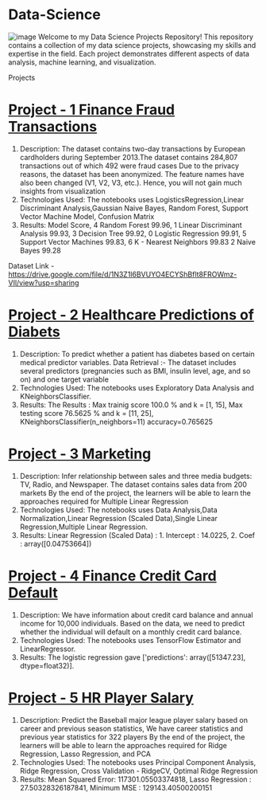 # Data-Science


![image](https://github.com/mukeshkumarsoni4/Data-Science/assets/91667434/eb4cf092-7780-45f6-a919-e5fc05701bf8)
Welcome to my Data Science Projects Repository! This repository contains a collection of my data science projects, showcasing my skills and expertise in the field. Each project demonstrates different aspects of data analysis, machine learning, and visualization.

Projects
# [Project - 1 Finance Fraud Transactions ](https://github.com/mukeshkumarsoni4/Advanced-Machine-Learning-.git)
1. Description: The dataset contains two-day transactions by European cardholders during September 2013.The dataset contains 284,807 transactions out of which 492 were fraud cases
Due to the privacy reasons, the dataset has been anonymized. The feature names have also been changed (V1, V2, V3, etc.). Hence, you will not gain much insights from visualization
2. Technologies Used:  The notebooks uses LogisticsRegression,Linear Discriminant Analysis,Gaussian Naive Bayes, Random Forest, Support Vector Machine Model, Confusion Matrix
3. Results: Model	Score, 4	Random Forest	99.96, 1	Linear Discriminant Analysis	99.93, 3	Decision Tree	99.92, 0	Logistic Regression	99.91, 5	Support Vector Machines	99.83, 6	K - Nearest Neighbors	99.83
2	Naive Bayes	99.28

Dataset Link - https://drive.google.com/file/d/1N3Z1l6BVUYO4ECYShBflt8FROWmz-VIl/view?usp=sharing
   
# [Project - 2 Healthcare Predictions of Diabets ](https://github.com/mukeshkumarsoni4/Advanced-Machine-Learning-.git)
1. Description: To predict whether a patient has diabetes based on certain medical predictor variables. Data Retrieval :-
    The dataset includes several predictors (pregnancies such as BMI, insulin level, age, and so on) and one target variable
3. Technologies Used:  The notebooks uses Exploratory Data Analysis and KNeighborsClassifier.
4. Results: The Results : Max trainig score 100.0 % and k = [1, 15], Max testing score 76.5625 % and k = [11, 25], KNeighborsClassifier(n_neighbors=11) accuracy=0.765625
   
# [Project - 3 Marketing ](https://github.com/mukeshkumarsoni4/Advanced-Machine-Learning-.git)
1. Description: Infer relationship between sales and three media budgets: TV, Radio, and Newspaper. The dataset contains sales data from 200 markets
   By the end of the project, the learners will be able to learn the approaches required for Multiple Linear Regression
2. Technologies Used:  The notebooks uses Data Analysis,Data Normalization,Linear Regression (Scaled Data),Single Linear Regression,Multiple Linear Regression.
3. Results: Linear Regression (Scaled Data) : 1. Intercept : 14.0225, 2. Coef : array([0.04753664])
   
# [Project - 4 Finance Credit Card Default ](https://github.com/mukeshkumarsoni4/Advanced-Machine-Learning-.git)
1. Description: We have information about credit card balance and annual income for 10,000 individuals. Based on the data, we need to predict whether the individual will default on a monthly credit card balance.
2. Technologies Used:  The notebooks uses TensorFlow Estimator and LinearRegressor.
3. Results: The logistic regression gave ['predictions': array([51347.23], dtype=float32)].

# [Project - 5 HR Player Salary ](https://github.com/mukeshkumarsoni4/Advanced-Machine-Learning-.git)
1. Description: Predict the Baseball major league player salary based on career and previous season statistics, We have career statistics and previous year statistics for 322 players
By the end of the project, the learners will be able to learn the approaches required for Ridge Regression, Lasso Regression, and PCA
2. Technologies Used:  The notebooks uses Principal Component Analysis, Ridge Regression, Cross Validation - RidgeCV, Optimal Ridge Regression
3. Results: Mean Squared Error:  117301.05503374818, Lasso Regression : 27.50328326187841, Minimum MSE : 129143.40500200151
